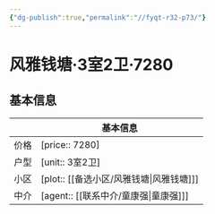 ```yaml
---
{"dg-publish":true,"permalink":"//fyqt-r32-p73/"}
---
```



# 风雅钱塘·3室2卫·7280

## 基本信息

|      | 基本信息                        |
| ---- | ------------------------------- |
| 价格 | [price:: 7280]     |
| 户型 | [unit:: 3室2卫]      |
| 小区 | [plot:: [[备选小区/风雅钱塘\|风雅钱塘]]]  |
| 中介 | [agent:: [[联系中介/童康强\|童康强]]] |

